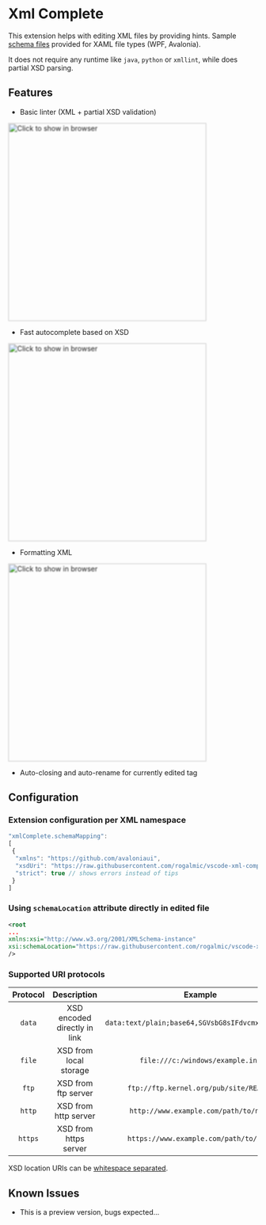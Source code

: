# Xml Complete

This extension helps with editing XML files by providing hints. Sample [schema files](https://github.com/rogalmic/vscode-xml-complete/tree/master/test) provided for XAML file types (WPF, Avalonia).

It does not require any runtime like `java`, `python` or `xmllint`, while does partial XSD parsing.

## Features

- Basic linter (XML + partial XSD validation)

[<img src="https://raw.githubusercontent.com/rogalmic/vscode-xml-complete/gif/images/vscode-xml-complete-linter.png" width="400" style="filter: blur(1px); " title="Click to show in browser"/>](https://raw.githubusercontent.com/rogalmic/vscode-xml-complete/gif/images/vscode-xml-complete-linter.png)

- Fast autocomplete based on XSD

[<img src="https://raw.githubusercontent.com/rogalmic/vscode-xml-complete/gif/images/vscode-xml-complete-complete.png" width="400" style="filter: blur(1px); " title="Click to show in browser"/>](https://raw.githubusercontent.com/rogalmic/vscode-xml-complete/gif/images/vscode-xml-complete-complete.png)

- Formatting XML

[<img src="https://raw.githubusercontent.com/rogalmic/vscode-xml-complete/gif/images/vscode-xml-complete-format.png" width="400" style="filter: blur(1px); " title="Click to show in browser"/>](https://raw.githubusercontent.com/rogalmic/vscode-xml-complete/gif/images/vscode-xml-complete-format.png)

- Auto-closing and auto-rename for currently edited tag


## Configuration

### Extension configuration per XML namespace
```javascript
"xmlComplete.schemaMapping":
[
 {
  "xmlns": "https://github.com/avaloniaui",
  "xsdUri": "https://raw.githubusercontent.com/rogalmic/vscode-xml-complete/master/test/Avalonia/AvaloniaXamlSchema.xsd",
  "strict": true // shows errors instead of tips
 }
]
```
### Using `schemaLocation` attribute directly in edited file
```xml
<root
...
xmlns:xsi="http://www.w3.org/2001/XMLSchema-instance"
xsi:schemaLocation="https://raw.githubusercontent.com/rogalmic/vscode-xml-complete/master/test/Avalonia/AvaloniaXamlSchema.xsd"
/>
```

### Supported URI protocols

| Protocol  | Description                     | Example
|:---------:|:-------------------------------:|:---------------------------------:
| `data`    | XSD encoded directly in link    | `data:text/plain;base64,SGVsbG8sIFdvcmxkIQ%3D%3D`
| `file`    | XSD from local storage          | `file:///c:/windows/example.ini`
| `ftp`     | XSD from ftp server             | `ftp://ftp.kernel.org/pub/site/README`
| `http`    | XSD from http server            | `http://www.example.com/path/to/name`
| `https`   | XSD from https server           | `https://www.example.com/path/to/name`

XSD location URIs can be [whitespace separated](https://raw.githubusercontent.com/rogalmic/vscode-xml-complete/master/test/Svg/Test.svg).

## Known Issues

- This is a preview version, bugs expected...

